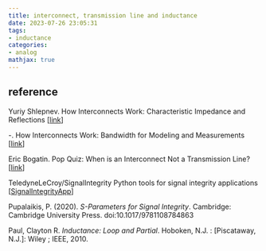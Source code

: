 ```yaml
---
title: interconnect, transmission line and inductance
date: 2023-07-26 23:05:31
tags:
- inductance
categories:
- analog
mathjax: true
---
```






## reference

Yuriy Shlepnev. How Interconnects Work: Characteristic Impedance and Reflections [[link](https://www.linkedin.com/pulse/how-interconnects-work-characteristic-impedance-yuriy-shlepnev/)]

-. How Interconnects Work: Bandwidth for Modeling and Measurements [[link](https://www.linkedin.com/pulse/how-interconnects-work-bandwidth-modeling-yuriy-shlepnev/?trackingId=874kpm3XuNyV9D0eP6IioA%3D%3D)]

Eric Bogatin. Pop Quiz: When is an Interconnect Not a Transmission Line?  [[link](https://www.signalintegrityjournal.com/blogs/4-eric-bogatin-signal-integrity-journal-technical-editor/post/265-pop-quiz-when-is-an-interconnect-not-a-transmission-line)]

TeledyneLeCroy/SignalIntegrity Python tools for signal integrity applications [[SignalIntegrityApp](https://github.com/TeledyneLeCroy/SignalIntegrity)]

Pupalaikis, P. (2020). *S-Parameters for Signal Integrity*. Cambridge: Cambridge University Press. doi:10.1017/9781108784863

Paul, Clayton R. *Inductance: Loop and Partial*. Hoboken, N.J. : [Piscataway, N.J.]: Wiley ; IEEE, 2010.
